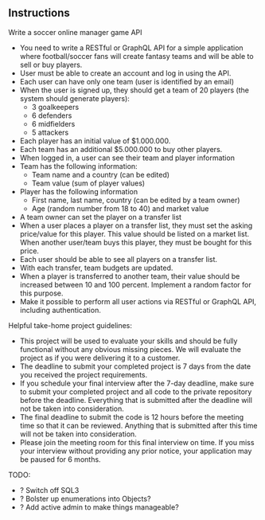 ## Instructions
Write a soccer online manager game API
* You need to write a RESTful or GraphQL API for a simple application where football/soccer fans will create fantasy teams and will be able to sell or buy players.
* User must be able to create an account and log in using the API. 
* Each user can have only one team (user is identified by an email)
* When the user is signed up, they should get a team of 20 players (the system should generate players):
  * 3 goalkeepers
  * 6 defenders
  * 6 midfielders
  * 5 attackers
* Each player has an initial value of $1.000.000.
* Each team has an additional $5.000.000 to buy other players.
* When logged in, a user can see their team and player information
* Team has the following information:
  * Team name and a country (can be edited)
  * Team value (sum of player values)
* Player has the following information
  * First name, last name, country (can be edited by a team owner)
  * Age (random number from 18 to 40) and market value 
* A team owner can set the player on a transfer list
* When a user places a player on a transfer list, they must set the asking price/value for this player. This value should be listed on a market list. When another user/team buys this player, they must be bought for this price. 
* Each user should be able to see all players on a transfer list.
* With each transfer, team budgets are updated.
* When a player is transferred to another team, their value should be increased between 10 and 100 percent. Implement a random factor for this purpose.
* Make it possible to perform all user actions via RESTful or GraphQL API, including authentication.

Helpful take-home project guidelines:

- This project will be used to evaluate your skills and should be fully functional without any obvious missing pieces. We will evaluate the project as if you were delivering it to a customer.
- The deadline to submit your completed project is 7 days from the date you received the project requirements.
- If you schedule your final interview after the 7-day deadline, make sure to submit your completed project and all code to the private repository before the deadline. Everything that is submitted after the deadline will not be taken into consideration.
- The final deadline to submit the code is 12 hours before the meeting time so that it can be reviewed. Anything that is submitted after this time will not be taken into consideration.
- Please join the meeting room for this final interview on time. If you miss your interview without providing any prior notice, your application may be paused for 6 months.

TODO:   
  - ? Switch off SQL3
  - ? Bolster up enumerations into Objects?
  - ? Add active admin to make things manageable?
  
